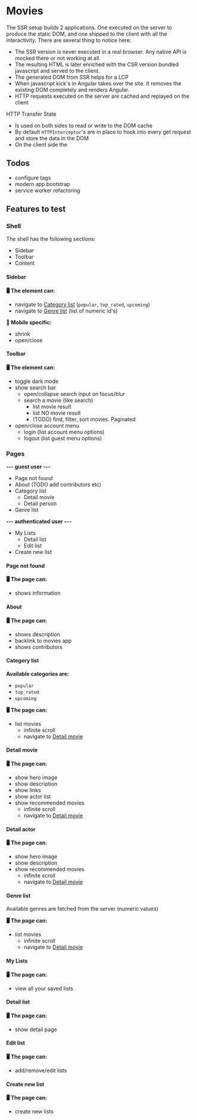 # Movies

The SSR setup builds 2 applications.
One executed on the server to produce the static DOM, and one shipped to the client with all the interactivity.
There are several thing to notice here:

- The SSR version is never executed in a real browser. Any native API is mocked there or not working at all.
- The resulting HTML is later enriched with the CSR version bundled javascript and served to the client.
- The generated DOM from SSR helps for a LCP
- When javascript kick's in Angular takes over the site. It removes the existing DOM completely and renders Angular.
- HTTP requests executed on the server are cached and replayed on the client

HTTP Transfer State

- Is used on both sides to read or write to the DOM cache
- By default `HTTPInterceptor`'s are in place to hook into every get request and store the data in the DOM
- On the client side the

## Todos

- configure tags
- modern app bootstrap
- service worker refactoring

## Features to test

### Shell

The shell has the following sections:

- Sidebar
- Toolbar
- Content
  
#### Sidebar

**🖥️ The element can:**

- navigate to [Category list](#Category-list) (`popular`, `top_rated`, `upcoming`)
- navigate to [Genre list](#Genre-list) (list of numeric id's)

**📱 Mobile specific:**

- shrink
- open/close

#### Toolbar

**🖥️ The element can:**

- toggle dark mode
- show search bar
  - open/collapse search input on focus/blur
  - search a movie (like search)
    - list movie result
    - list NO movie result
    - (TODO) find, filter, sort movies. Paginated
- open/close account menu
  - login (list account menu options)
  - logout (list guest menu options)

### Pages

**--- guest user ---**

- Page not found
- About (TODO add contributors etc)
- Category list
  - Detail movie
  - Detail person
- Genre list

**--- authenticated user ---**

- My Lists
  - Detail list
  - Edit list
- Create new list

#### Page not found

**🖥️ The page can:**

- shows information

#### About

**🖥️ The page can:**

- shows description
- backlink to movies app
- shows contributors

#### Category list

**Available categories are:**

- `popular`
- `top_rated`
- `upcoming`

**🖥️ The page can:**

- list movies
  - infinite scroll
  - navigate to [Detail movie](#Detail-movie)

#### Detail movie

**🖥️ The page can:**

- show hero image
- show description
- show links
- show actor list
- show recommended movies
  - infinite scroll
  - navigate to [Detail movie](#Detail-movie)

#### Detail actor

**🖥️ The page can:**

- show hero image
- show description
- show recommended movies
  - infinite scroll
  - navigate to [Detail movie](#Detail-movie)

#### Genre list

Available genres are fetched from the server (numeric values)

**🖥️ The page can:**

- list movies
  - infinite scroll
  - navigate to [Detail movie](#Detail-movie)

#### My Lists 

**🖥️ The page can:**
- view all your saved lists

#### Detail list 

**🖥️ The page can:**
- show detail page

#### Edit list 

**🖥️ The page can:**
- add/remove/edit lists

#### Create new list 

**🖥️ The page can:**
- create new lists
